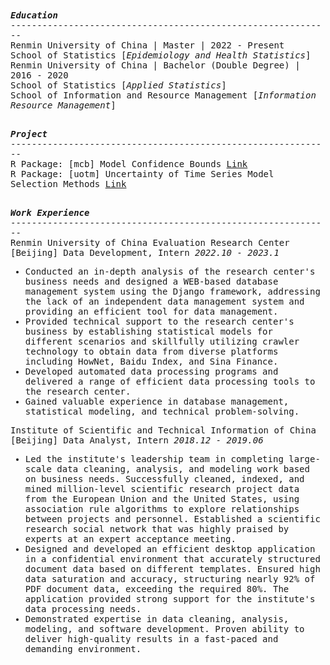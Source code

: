 <samp>
  <b><i>Education</i></b> </br>
  -------------------------------------------------------------</br>
  Renmin University of China | Master | 2022 - Present </br>
  School of Statistics [<i>Epidemiology and Health Statistics</i>] </br>
  Renmin University of China | Bachelor (Double Degree) | 2016 - 2020 </br>
  School of Statistics [<i>Applied Statistics</i>] </br>
  School of Information and Resource Management [<i>Information Resource Management</i>] </br>
  </br>
  
  <b><i>Project</i></b> </br>
  -------------------------------------------------------------</br>
  R Package: [mcb] Model Confidence Bounds <a href="https://cran.r-project.org/web/packages/mcb/index.html">Link</a> </br>
  R Package: [uotm] Uncertainty of Time Series Model Selection Methods <a href="https://cran.r-project.org/web/packages/uotm/index.html">Link</a> </br>
  </br>
  
  <b><i>Work Experience</i></b> </br>
  -------------------------------------------------------------</br>
  Renmin University of China Evaluation Research Center [Beijing] Data Development, Intern <i>2022.10 - 2023.1</i> 
  * Conducted an in-depth analysis of the research center's business needs and designed a WEB-based database management system using the Django framework, addressing the lack of an independent data management system and providing an efficient tool for data management.
  * Provided technical support to the research center's business by establishing statistical models for different scenarios and skillfully utilizing crawler technology to obtain data from diverse platforms including HowNet, Baidu Index, and Sina Finance.
  * Developed automated data processing programs and delivered a range of efficient data processing tools to the research center.
  * Gained valuable experience in database management, statistical modeling, and technical problem-solving.

  Institute of Scientific and Technical Information of China [Beijing] Data Analyst, Intern <i>2018.12 - 2019.06</i>
  * Led the institute's leadership team in completing large-scale data cleaning, analysis, and modeling work based on business needs. Successfully cleaned, indexed, and mined million-level scientific research project data from the European Union and the United States, using association rule algorithms to explore relationships between projects and personnel. Established a scientific research social network that was highly praised by experts at an expert acceptance meeting.
  * Designed and developed an efficient desktop application in a confidential environment that accurately structured document data based on different templates. Ensured high data saturation and accuracy, structuring nearly 92% of PDF document data, exceeding the required 80%. The application provided strong support for the institute's data processing needs.
  * Demonstrated expertise in data cleaning, analysis, modeling, and software development. Proven ability to deliver high-quality results in a fast-paced and demanding environment.
</samp>
